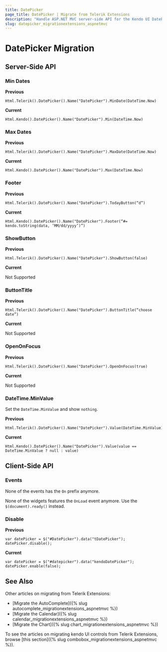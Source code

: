 ```yaml
---
title: DatePicker
page_title: DatePicker | Migrate from Telerik Extensions
description: "Handle ASP.NET MVC server-side API for the Kendo UI DatePicker widget."
slug: datepicker_migrationextensions_aspnetmvc
---
```


# DatePicker Migration

## Server-Side API

### Min Dates

**Previous**

    Html.Telerik().DatePicker().Name("DatePicker").MinDate(DateTime.Now)

**Current**

    Html.Kendo().DatePicker().Name("DatePicker").Min(DateTime.Now)

### Max Dates

**Previous**

    Html.Telerik().DatePicker().Name("DatePicker").MaxDate(DateTime.Now)

**Current**

    Html.Kendo().DatePicker().Name("DatePicker").Max(DateTime.Now)

### Footer

**Previous**

    Html.Telerik().DatePicker().Name("DatePicker").TodayButton(“d”)

**Current**

    Html.Kendo().DatePicker().Name("DatePicker").Footer(“#= kendo.toString(data, ‘MM/dd/yyyy’)”)

### ShowButton

**Previous**

    Html.Telerik().DatePicker().Name("DatePicker").ShowButton(false)

**Current**

Not Supported

### ButtonTitle

**Previous**

    Html.Telerik().DatePicker().Name("DatePicker").ButtonTitle(“choose date”)

**Current**

Not Supported

### OpenOnFocus

**Previous**

    Html.Telerik().DatePicker().Name("DatePicker").OpenOnFocus(true)

**Current**

Not Supported

### DateTime.MinValue

Set the `DateTime.MinValue` and show `nothing`.

**Previous**

    Html.Telerik().DatePicker().Name("DatePicker").Value(DateTime.MinValue)

**Current**

    Html.Kendo().DatePicker().Name("DatePicker").Value(value == DateTime.MinValue ? null : value)

## Client-Side API

### Events

None of the events has the `On` prefix anymore.

None of the widgets features the `OnLoad` event anymore. Use the `$(document).ready()` instead.

### Disable

**Previous**

    var datePicker = $("#DatePicker").data("tDatePicker");
    datePicker.disable();

**Current**

    var datePicker = $("#datepicker").data("kendoDatePicker");
    datePicker.enable(false);

## See Also

Other articles on migrating from Telerik Extensions:

* [Migrate the AutoComplete]({% slug autocomplete_migrationextensions_aspnetmvc %})
* [Migrate the Calendar]({% slug calendar_migrationextensions_aspnetmvc %})
* [Migrate the Chart]({% slug chart_migrationextensions_aspnetmvc %})

To see the articles on migrating kendo UI controls from Telerik Extensions, browse [this section]({% slug combobox_migrationextensions_aspnetmvc %}).
